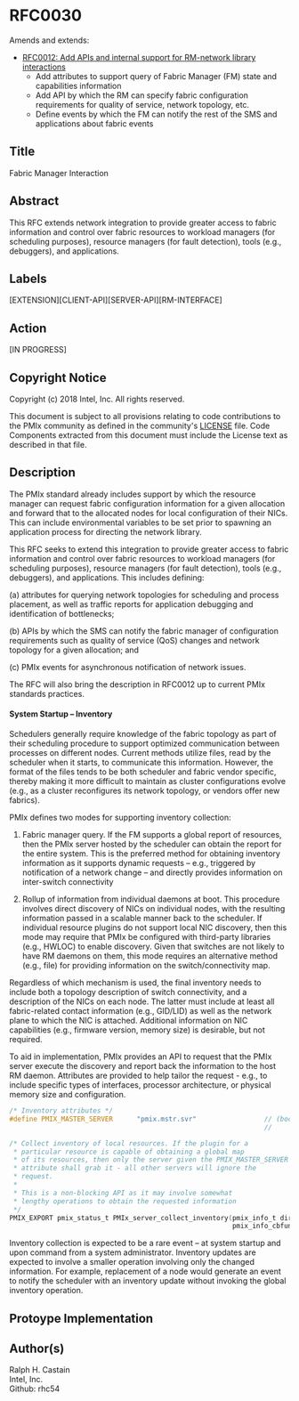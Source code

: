 # RFC0030
Amends and extends:  
* [RFC0012: Add APIs and internal support for RM-network library interactions](https://github.com/pmix/RFCs/blob/master/RFC0012.md)
  * Add attributes to support query of Fabric Manager (FM) state and capabilities information
  * Add API by which the RM can specify fabric configuration requirements for quality of service, network topology, etc.
  * Define events by which the FM can notify the rest of the SMS and applications about fabric events

## Title
Fabric Manager Interaction

## Abstract
This RFC extends network integration to provide greater access to fabric information and control over fabric resources to workload managers (for scheduling purposes), resource managers (for fault detection), tools (e.g., debuggers), and applications.


## Labels
[EXTENSION][CLIENT-API][SERVER-API][RM-INTERFACE]


## Action
[IN PROGRESS]

## Copyright Notice
Copyright (c) 2018 Intel, Inc. All rights reserved.

This document is subject to all provisions relating to code contributions to the PMIx community as defined in the community's [LICENSE](https://github.com/pmix/RFCs/tree/master/LICENSE) file. Code Components extracted from this document must include the License text as described in that file.

## Description
The PMIx standard already includes support by which the resource manager can request fabric configuration information for a given allocation and forward that to the allocated nodes for local configuration of their NICs. This can include environmental variables to be set prior to spawning an application process for directing the network library.

This RFC seeks to extend this integration to provide greater access to fabric information and control over fabric resources to workload managers (for scheduling purposes), resource managers (for fault detection), tools (e.g., debuggers), and applications. This includes defining:

(a) attributes for querying network topologies for scheduling and process placement, as well as traffic reports for application debugging and identification of bottlenecks;

(b) APIs by which the SMS can notify the fabric manager of configuration requirements such as quality of service (QoS) changes and network topology for a given allocation; and

(c) PMIx events for asynchronous notification of network issues.

The RFC will also bring the description in RFC0012 up to current PMIx standards practices.

#### System Startup – Inventory
Schedulers generally require knowledge of the fabric topology as part of their scheduling procedure to support optimized communication between processes on different nodes. Current methods utilize files, read by the scheduler when it starts, to communicate this information. However, the format of the files tends to be both scheduler and fabric vendor specific, thereby making it more difficult to maintain as cluster configurations evolve (e.g., as a cluster reconfigures its network topology, or vendors offer new fabrics).

PMIx defines two modes for supporting inventory collection:

1. Fabric manager query. If the FM supports a global report of resources, then the PMIx server hosted by the scheduler can obtain the report for the entire system. This is the preferred method for obtaining inventory information as it supports dynamic requests – e.g., triggered by notification of a network change – and directly provides information on inter-switch connectivity

1. Rollup of information from individual daemons at boot. This procedure involves direct discovery of NICs on individual nodes, with the resulting information passed in a scalable manner back to the scheduler. If individual resource plugins do not support local NIC discovery, then this mode may require that PMIx be configured with third-party libraries (e.g., HWLOC) to enable discovery. Given that switches are not likely to have RM daemons on them, this mode requires an alternative method (e.g., file) for providing information on the switch/connectivity map.

Regardless of which mechanism is used, the final inventory needs to include both a topology description of switch connectivity, and a description of the NICs on each node. The latter must include at least all fabric-related contact information (e.g., GID/LID) as well as the network plane to which the NIC is attached. Additional information on NIC capabilities (e.g., firmware version, memory size) is desirable, but not required.

To aid in implementation, PMIx provides an API to request that the PMIx server execute the discovery and report back the information to the host RM daemon. Attributes are provided to help tailor the request - e.g., to include specific types of interfaces, processor architecture, or physical memory size and configuration. 
```c
/* Inventory attributes */
#define PMIX_MASTER_SERVER      "pmix.mstr.svr"                 // (bool) indicates that this PMIx server directly supports the system
                                                                //        controller (often the workload manager, or scheduler)

/* Collect inventory of local resources. If the plugin for a
 * particular resource is capable of obtaining a global map
 * of its resources, then only the server given the PMIX_MASTER_SERVER
 * attribute shall grab it - all other servers will ignore the
 * request.
 * 
 * This is a non-blocking API as it may involve somewhat
 * lengthy operations to obtain the requested information
 */
PMIX_EXPORT pmix_status_t PMIx_server_collect_inventory(pmix_info_t directives[], size_t ndirs,
                                                        pmix_info_cbfunc_t cbfunc, void *cbdata);
```
Inventory collection is expected to be a rare event – at system startup and upon command from a system administrator. Inventory updates are expected to involve a smaller operation involving only the changed information. For example, replacement of a node would generate an event to notify the scheduler with an inventory update without invoking the global inventory operation.

## Protoype Implementation


## Author(s)
Ralph H. Castain  
Intel, Inc.  
Github: rhc54  
